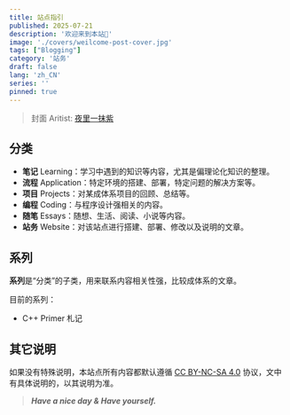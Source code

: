 ```yaml
---
title: 站点指引
published: 2025-07-21
description: '欢迎来到本站👋'
image: './covers/weilcome-post-cover.jpg'
tags: ["Blogging"]
category: '站务'
draft: false 
lang: 'zh_CN'
series: ''
pinned: true
---
```


> 封面 Aritist: [夜里一抹紫](https://yeliyimozi.lofter.com/)

## 分类

- **笔记** Learning：学习中遇到的知识等内容，尤其是偏理论化知识的整理。
- **流程** Application：特定环境的搭建、部署，特定问题的解决方案等。
- **项目** Projects：对某成体系项目的回顾、总结等。
- **编程** Coding：与程序设计强相关的内容。
- **随笔** Essays：随想、生活、阅读、小说等内容。
- **站务** Website：对该站点进行搭建、部署、修改以及说明的文章。

## 系列

**系列**是“分类”的子类，用来联系内容相关性强，比较成体系的文章。

目前的系列：

- C++ Primer 札记

## 其它说明

如果没有特殊说明，本站点所有内容都默认遵循 [CC BY-NC-SA 4.0](https://creativecommons.org/licenses/by-nc-sa/4.0/) 协议，文中有具体说明的，以其说明为准。

>  ***Have a nice day & Have yourself.***
>
>